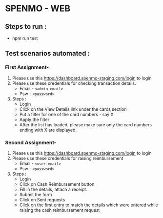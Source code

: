 # SPENMO - WEB

## Steps to run : 
- npm run test

## Test scenarios automated : 
### First Assignment- 
1. Please use this https://dashboard.spenmo-staging.com/login to login
2. Please use these credentials for checking transaction details. 
    - Email - ```<admin-email>```
    - Psw   - ```<password>```
3. Steps : 
    - Login
    - Click on the View Details link under the cards section
    - Put a filter for one of the card numbers - say X
    - Apply the filter
    - After the list has loaded, please make sure only the card numbers ending with X are displayed.

### Second Assignment-
1. Please use this https://dashboard.spenmo-staging.com/login to login
2. Please use these credentials for raising reimbursement 
    - Email - ```<user-email>```
    - Psw   - ```<password>```
3. Steps : 
    - Login
    - Click on Cash Reimbursement button
    - Fill in the details, attach a receipt.
    - Submit the form
    - Click on Sent requests
    - Click on the first entry to match the details which were entered while raising the cash reimbursement request